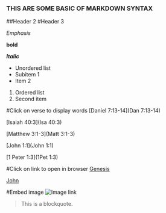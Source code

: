 ### THIS ARE SOME BASIC OF MARKDOWN SYNTAX
##Header 2
#Header 3

*Emphasis* 

**bold**

***Italic***

- Unordered list
- Subitem 1
- Item 2

1. Ordered list
2. Second item

#Click on verse to display words
[Daniel 7:13-14](Dan 7:13-14)

[Isaiah 40:3](Isa 40:3)

[Matthew 3:1-3](Matt 3:1-3)

[John 1:1](John 1:1)

[1 Peter 1:3](1Pet 1:3)



#Click on link to open in browser
[Genesis](https://en.wikipedia.org/wiki/Genesis_1:1)

[John](https://en.wikipedia.org/wiki/John_1:1)

#Embed image
![Image link](https://upload.wikimedia.org/wikipedia/commons/b/b3/Genesis_on_egg_cropped.jpg)

> This is a blockquote.

